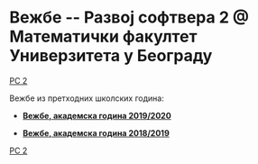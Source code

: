 # Вежбе -- Развој софтвера 2 @ Математички факултет Универзитета у Београду

[РС 2](../README.md)

Вежбе из претходних школских година:

* **[Вежбе, академска година 2019/2020](/vezbe.2019.2020./README.md)**

* **[Вежбе, академска година 2018/2019](/vezbe.2018.2019./README.md)**



[РС 2](../README.md)
